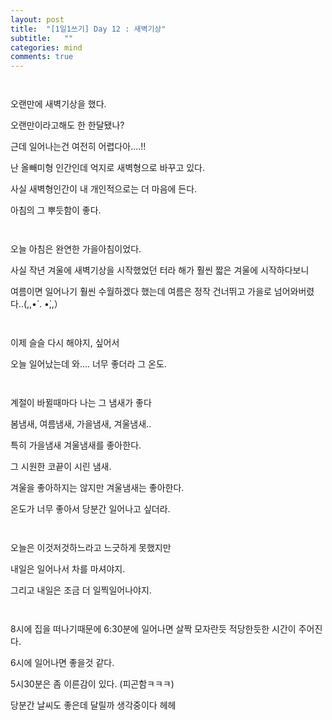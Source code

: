 ```yaml
---
layout: post
title:  "[1일1쓰기] Day 12 : 새벽기상"
subtitle:   ""
categories: mind
comments: true
---
```




 ` `

오랜만에 새벽기상을 했다.

오랜만이라고해도 한 한달됐나?

근데 일어나는건 여전히 어렵다아....!!

난 올빼미형 인간인데 억지로 새벽형으로 바꾸고 있다.

사실 새벽형인간이 내 개인적으로는 더 마음에 든다.

아침의 그 뿌듯함이 좋다.

` `

오늘 아침은 완연한 가을아침이었다.

사실 작년 겨울에 새벽기상을 시작했었던 터라 해가 훨씬 짧은 겨울에 시작하다보니

여름이면 일어나기 훨씬 수월하겠다 했는데 여름은 정작 건너뛰고 가을로 넘어와버렸다..(,,•́ . •̀,,）

` `

이제 슬슬 다시 해야지, 싶어서

오늘 일어났는데 와.... 너무 좋더라 그 온도.

` `

계절이 바뀔때마다 나는 그 냄새가 좋다

봄냄새, 여름냄새, 가을냄새, 겨울냄새..

특히 가을냄새 겨울냄새를 좋아한다.

그 시원한 코끝이 시린 냄새.

겨울을 좋아하지는 않지만 겨울냄새는 좋아한다.

온도가 너무 좋아서 당분간 일어나고 싶더라.

` `

오늘은 이것저것하느라고 느긋하게 못했지만

내일은 일어나서 차를 마셔야지.

그리고 내일은 조금 더 일찍일어나야지.

` `

8시에 집을 떠나기때문에 6:30분에 일어나면 살짝 모자란듯 적당한듯한 시간이 주어진다.

6시에 일어나면 좋을것 같다. 

5시30분은 좀 이른감이 있다. (피곤함ㅋㅋㅋ)

당분간 날씨도 좋은데 달릴까 생각중이다 헤헤





